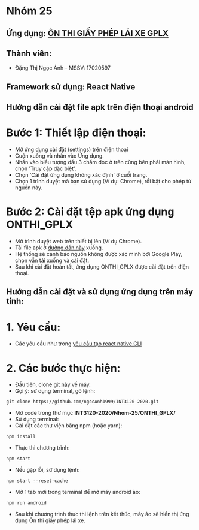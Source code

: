 # Nhóm 25

## Ứng dụng: [ÔN THI GIẤY PHÉP LÁI XE GPLX](https://play.google.com/store/apps/details?id=com.waterfall.trafficlaws2)

## Thành viên:
- Đặng Thị Ngọc Ánh - MSSV: 17020597

## Framework sử dụng: React Native

## Hướng dẫn cài đặt file apk trên điện thoại android
# Bước 1: Thiết lập điện thoại:
- Mở ứng dụng cài đặt (settings) trên điện thoại
- Cuộn xuống và nhấn vào Ứng dụng.
- Nhấn vào biểu tượng dấu 3 chấm dọc ở trên cùng bên phải màn hình, chọn 'Truy cập đặc biệt'.
- Chọn 'Cài đặt ứng dụng không xác định' ở cuối trang.
- Chọn 1 trình duyệt mà bạn sử dụng (Ví dụ: Chrome), rồi bật cho phép từ nguồn này.
# Bước 2: Cài đặt tệp apk ứng dụng ONTHI_GPLX
- Mở trình duyệt web trên thiết bị lên (Ví dụ Chrome).
- Tải file apk ở [đường dẫn này](https://github.com/ngocAnh1999/INT3120-2020/raw/master/Nhom-25/app-release.apk) xuống.
- Hệ thống sẽ cảnh báo nguồn không được xác minh bởi Google Play, chọn vẫn tải xuống và cài đặt.
- Sau khi cài đặt hoàn tất, ứng dụng ONTHI_GPLX được cài đặt trên điện thoại.

## Hướng dẫn cài đặt và sử dụng ứng dụng trên máy tính:
# 1. Yêu cầu: 
- Các yêu cầu như trong [yêu cầu tạo react native CLI](https://reactnative.dev/docs/environment-setup)
# 2. Các bước thực hiện:
- Đầu tiên, clone [git này](https://github.com/ngocAnh1999/INT3120-2020.git) về máy.
- Gợi ý: sử dụng terminal, gõ lệnh: 
```
git clone https://github.com/ngocAnh1999/INT3120-2020.git
```
- Mở code trong thư mục __INT3120-2020/Nhom-25/ONTHI_GPLX/__
- Sử dụng terminal:
- Cài đặt các thư viện bằng npm (hoặc yarn):
```
npm install
```
+ Thực thi chương trình:
```
npm start
```
+ Nếu gặp lỗi, sử dụng lệnh:
```
npm start --reset-cache
```
+ Mở 1 tab mới trong terminal để mở máy android ảo:
```
npm run android
```
- Sau khi chương trình thực thi lệnh trên kết thúc, máy ảo sẽ hiển thị ứng dụng Ôn thi giấy phép lái xe.
